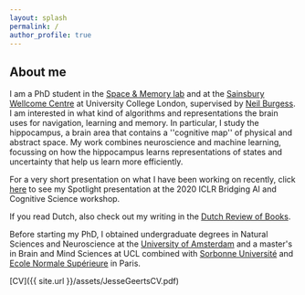 ```yaml
---
layout: splash
permalink: /
author_profile: true
---
```


## About me
I am a PhD student in the [Space & Memory lab](https://www.ucl.ac.uk/icn/research/research-groups/space-memory) and at the [Sainsbury Wellcome Centre](http://www.ucl.ac.uk/swc) at University College London, supervised by [Neil Burgess](https://www.ucl.ac.uk/icn/people/neil-burgess). I am interested in what kind of algorithms and representations the brain uses for navigation, learning and memory. In particular, I study the hippocampus, a brain area that contains a ''cognitive map'' of physical and abstract space. My work combines neuroscience and machine learning, focussing on how the hippocampus learns representations of states and uncertainty that help us learn more efficiently. 

For a very short presentation on what I have been working on recently, click [here](https://baicsworkshop.github.io/program/baics_31.html) to see my Spotlight presentation at the 2020 ICLR Bridging AI and Cognitive Science workshop. 

If you read Dutch, also check out my writing in the [Dutch Review of Books](https://www.nederlandseboekengids.com/20200611-jesse-geerts/). 

Before starting my PhD, I obtained undergraduate degrees in Natural Sciences and Neuroscience at the [University of Amsterdam](http://www.uva.nl/en/home) and a master's in Brain and Mind Sciences at UCL combined with [Sorbonne Université](http://www.sorbonne-universite.fr/) and [Ecole Normale Supérieure](http://www.ens.fr/) in Paris. 

[CV]({{ site.url }}/assets/JesseGeertsCV.pdf)
